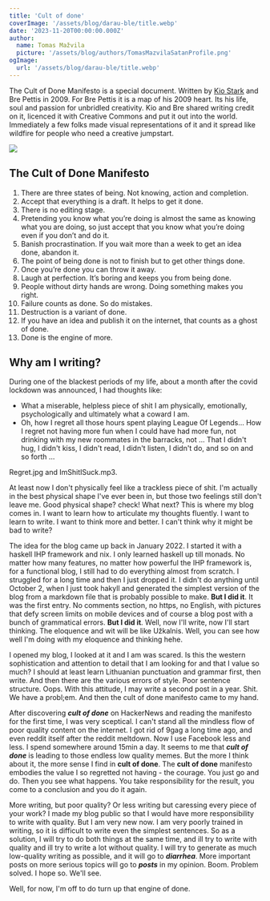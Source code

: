 ```yaml
---
title: 'Cult of done'
coverImage: '/assets/blog/darau-ble/title.webp'
date: '2023-11-20T00:00:00.000Z'
author:
  name: Tomas Mažvila
  picture: '/assets/blog/authors/TomasMazvilaSatanProfile.png'
ogImage:
  url: '/assets/blog/darau-ble/title.webp'
---
```


The Cult of Done Manifesto is a special document. Written by [Kio Stark](http://kiostark.com/) and Bre Pettis in 2009. For Bre Pettis it is a map of his 2009 heart. Its his life, soul and passion for unbridled creativity. Kio and Bre shared writing credit on it, licenced it with Creative Commons and put it out into the world. Immediately a few folks made visual representations of it and it spread like wildfire for people who need a creative jumpstart.

![](/assets/blog/darau-ble/manifesto.webp)
## The Cult of Done Manifesto
1. There are three states of being. Not knowing, action and completion.
2. Accept that everything is a draft. It helps to get it done.
3. There is no editing stage.
4. Pretending you know what you’re doing is almost the same as knowing what you are doing, so just accept that you know what you’re doing even if you don’t and do it.
5. Banish procrastination. If you wait more than a week to get an idea done, abandon it.
6. The point of being done is not to finish but to get other things done.
7. Once you’re done you can throw it away.
8. Laugh at perfection. It’s boring and keeps you from being done.
9. People without dirty hands are wrong. Doing something makes you right.
10. Failure counts as done. So do mistakes.
11. Destruction is a variant of done.
12. If you have an idea and publish it on the internet, that counts as a ghost of done.
13. Done is the engine of more.

## Why am I writing?
During one of the blackest periods of my life, about a month after the covid lockdown was announced, I had thoughts like:
- What a miserable, helpless piece of shit I am physically, emotionally, psychologically and ultimately what a coward I am.
- Oh, how I regret all those hours spent playing League Of Legends... How I regret not having more fun when I could have had more fun, not drinking with my new roommates in the barracks, not ... That I didn't hug, I didn't kiss, I didn't read, I didn't listen, I didn't do, and so on and so forth ... 

Regret.jpg and ImShitISuck.mp3.

At least now I don't physically feel like a trackless piece of shit. I'm actually in the best physical shape I've ever been in, but those two feelings still don't leave me.
Good physical shape? check! What next? This is where my blog comes in. I want to learn how to articulate my thoughts fluently. I want to learn to write. I want to think more and better. I can't think why it might be bad to write?

The idea for the blog came up back in January 2022. I started it with a haskell IHP framework and nix. I only learned haskell up till monads. No matter how many features, no matter how powerful the IHP framework is, for a functional blog, I still had to do everything almost from scratch. I struggled for a long time and then I just dropped it. I didn't do anything until October 2, when I just took hakyll and generated the simplest version of the blog from a markdown file that is probably possible to make. **But I did it**. It was the first entry. No comments section, no https, no English, with pictures that defy screen limits on mobile devices and of course a blog post with a bunch of grammatical errors. **But I did it**. Well, now I'll write, now I'll start thinking. The eloquence and wit will be like Užkalnis. Well, you can see how well I'm doing with my eloquence and thinking hehe.

I opened my blog, I looked at it and I am was scared. Is this the western sophistication and attention to detail that I am looking for and that I value so much? I should at least learn Lithuanian punctuation and grammar first, then write. And then there are the various errors of style. Poor sentence structure. Oops. With this attitude, I may write a second post in a year. Shit. We have a probl;em. And then the cult of done manifesto came to my hand.

After discovering ***cult of done*** on HackerNews and reading the manifesto for the first time, I was very sceptical. I can't stand all the mindless flow of poor quality content on the internet. I got rid of 9gag a long time ago, and even reddit itself after the reddit meltdown. Now I use Facebook less and less. I spend somewhere around 15min a day. It seems to me that ***cult of done*** is leading to those endless low quality memes. But the more I think about it, the more sense I find in **cult of done**. The **cult of done** manifesto embodies the value I so regretted not having - the courage. You just go and do. Then you see what happens. You take responsibility for the result, you come to a conclusion and you do it again.

More writing, but poor quality? Or less writing but caressing every piece of your work? I made my blog public so that I would have more responsibility to write with quality. But I am very new now. I am very poorly trained in writing, so it is difficult to write even the simplest sentences. So as a solution, I will try to do both things at the same time, and ill try to write with quality and ill try to write a lot without quality. I will try to generate as much low-quality writing as possible, and it will go to ***diarrhea***. More important posts on more serious topics will go to ***posts*** in my opinion. Boom. Problem solved. I hope so. We'll see.

Well, for now, I'm off to do turn up that engine of done.